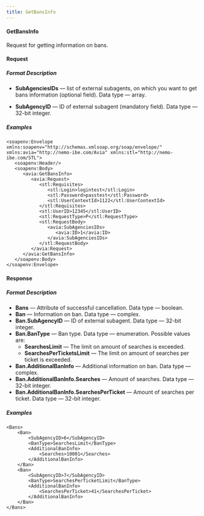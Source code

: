 ```yaml
---
title: GetBansInfo
---
```


#### GetBansInfo

Request for getting information on bans.

#### Request

##### Format Description

-   **SubAgenciesIDs** — list of external subagents, on which you want to get bans information (optional field). Data type — array.

-   **SubAgencyID** — ID of external subagent (mandatory field). Data type — 32-bit integer.

##### Examples

```
<soapenv:Envelope xmlns:soapenv="http://schemas.xmlsoap.org/soap/envelope/" xmlns:avia="http://nemo-ibe.com/Avia" xmlns:stl="http://nemo-ibe.com/STL">
   <soapenv:Header/>
   <soapenv:Body>
      <avia:GetBansInfo>
         <avia:Request>
            <stl:Requisites>
               <stl:Login>logintest</stl:Login>
               <stl:Password>passtest</stl:Password>
               <stl:UserContextId>1122</stl:UserContextId>
            </stl:Requisites>
            <stl:UserID>12345</stl:UserID>
            <stl:RequestType>P</stl:RequestType>
            <stl:RequestBody>
               <avia:SubAgenciesIDs>
                  <avia:ID>1</avia:ID>
               </avia:SubAgenciesIDs>
            </stl:RequestBody>
         </avia:Request>
      </avia:GetBansInfo>
   </soapenv:Body>
</soapenv:Envelope>
```

#### Response

##### Format Description

-   **Bans** — Attribute of successful cancellation. Data type — boolean.
-   **Ban** — Information on ban. Data type — complex.
-   **Ban.SubAgencyID** — ID of external subagent. Data type — 32-bit integer.
-   **Ban.BanType** — Ban type. Data type — enumeration. Possible values are:
    -   **SearchesLimit** — The limit on amount of searches is exceeded.
	-   **SearchesPerTicketsLimit** — The limit on amount of searches per ticket is exceeded.
-   **Ban.AdditionalBanInfo** — Additional information on ban. Data type — complex.
-   **Ban.AdditionalBanInfo.Searches** — Amount of searches. Data type — 32-bit integer.
-   **Ban.AdditionalBanInfo.SearchesPerTicket** — Amount of searches per ticket. Data type — 32-bit integer.
	

##### Examples

```
<Bans>
	<Ban>
		<SubAgencyID>6</SubAgencyID>
		<BanType>SearchesLimit</BanType>
		<AdditionalBanInfo>
			<Searches>10001</Searches>
		</AdditionalBanInfo>
	</Ban>
	<Ban>
		<SubAgencyID>7</SubAgencyID>
		<BanType>SearchesPerTicketLimit</BanType>
		<AdditionalBanInfo>
			<SearchesPerTicket>41</SearchesPerTicket>
		</AdditionalBanInfo>
	</Ban>
</Bans>
```